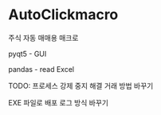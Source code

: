 # AutoClickmacro
주식 자동 매매용 매크로



pyqt5 - GUI

pandas - read Excel


TODO:
프로세스 강제 중지 해결
거래 방법 바꾸기

EXE 파일로 배포
로그 방식 바꾸기
